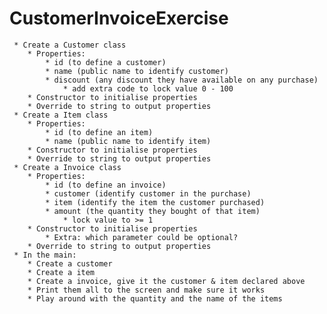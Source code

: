 # CustomerInvoiceExercise
     * Create a Customer class
        * Properties:
            * id (to define a customer)
            * name (public name to identify customer)
            * discount (any discount they have available on any purchase)
                * add extra code to lock value 0 - 100
        * Constructor to initialise properties
        * Override to string to output properties
     * Create a Item class
        * Properties:
            * id (to define an item)
            * name (public name to identify item)
        * Constructor to initialise properties
        * Override to string to output properties
     * Create a Invoice class
        * Properties:
            * id (to define an invoice)
            * customer (identify customer in the purchase)
            * item (identify the item the customer purchased)
            * amount (the quantity they bought of that item)
                * lock value to >= 1
        * Constructor to initialise properties
            * Extra: which parameter could be optional?
        * Override to string to output properties
     * In the main:
        * Create a customer
        * Create a item
        * Create a invoice, give it the customer & item declared above
        * Print them all to the screen and make sure it works
        * Play around with the quantity and the name of the items
